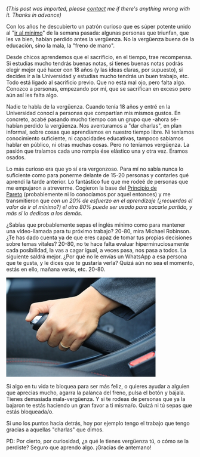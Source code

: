*(This post was imported, please [contact](#/contact) me if there's anything wrong with it. Thanks in advance)*

Con los años he descubierto un patrón curioso que es súper potente unido al "<a href="http://marcoscobena.com/2016/06/05/el-valor-de-ir-al-minimo-con-aquello-que-suenas-sin-querer/">ir al mínimo</a>" de la semana pasada: algunas personas que triunfan, que les va bien, habían perdido antes la vergüenza. No la vergüenza buena de la educación, sino la mala, la "freno de mano".

Desde chicos aprendemos que el sacrificio, en el tiempo, trae recompensa. Si estudias mucho tendrás buenas notas, si tienes buenas notas podrás elegir mejor qué hacer con 18 años (y las ideas claras, por supuesto), si decides ir a la Universidad y estudias mucho tendrás un buen trabajo, etc. Todo está ligado al sacrificio previo. Que no está mal ojo, pero falta algo. Conozco a personas, empezando por mí, que se sacrifican en exceso pero aún así les falta algo.

Nadie te habla de la vergüenza. Cuando tenía 18 años y entré en la Universidad conocí a personas que compartían mis mismos gustos. En concreto, acabé pasando mucho tiempo con un grupo que -ahora sé- habían perdido la vergüenza. Nos aventuramos a "dar charlas", en plan informal, sobre cosas que aprendíamos en nuestro tiempo libre. Ni teníamos conocimiento suficiente, ni capacidades educativas, tampoco sabíamos hablar en público, ni otras muchas cosas. Pero no teníamos vergüenza. La pasión que traíamos cada uno rompía ése elástico una y otra vez. Éramos osados.

Lo más curioso era que yo sí era vergonzoso. Para mí no sabía nunca lo suficiente como para ponerme delante de 15-20 personas y contarles qué aprendí la tarde anterior. Lo fantástico fue que me rodeé de personas que me empujaron a atreverme. Cogieron la base del <a href="https://es.wikipedia.org/wiki/Principio_de_Pareto">Principio de Pareto</a> (probablemente ni lo conocíamos por aquel entonces) y me transmitieron que <em>con un 20% de esfuerzo en el aprendizaje (¿recuerdas el valor de ir al mínimo?) el otro 80% puede ser usado para sacarle partido, y más si lo dedicas a los demás</em>.

¿Sabías que probablemente sepas el inglés mínimo como para mantener una vídeo-llamada para tu próximo trabajo? 20-80, mira Michael Robinson. ¿Te has dado cuenta ya de que eres capaz de tomar tus propias decisiones sobre temas vitales? 20-80, no te hace falta evaluar hiperminuciosamente cada posibilidad, la vas a cagar igual, a veces pasa, nos pasa a todos. La siguiente saldrá mejor. ¿Por qué no le envías un WhatsApp a esa persona que te gusta, y le dices que te gustaría verla? Quizá aún no sea el momento, estás en ello, mañana verás, etc. 20-80.

<img class=" size-full wp-image-509 aligncenter" src="items/images/04-05-2015-por-quc3a9-es-importante-usar-el-freno-de-mano.jpg" alt="04-05-2015-Por-qué-es-importante-usar-el-freno-de-mano" width="400" height="266" />

Si algo en tu vida te bloquea para ser más feliz, o quieres ayudar a alguien que aprecias mucho, agarra la palanca del freno, pulsa el botón y bájala. Tienes demasiada mala-vergüenza. Y si te rodeas de personas que ya la bajaron te estás haciendo un gran favor a ti misma/o. Quizá ni tú sepas que estás bloqueada/o.

Si uno los puntos hacia detrás, hoy por ejemplo tengo el trabajo que tengo gracias a aquellas "charlas" que dimos.

PD: Por cierto, por curiosidad, ¿a qué le tienes vergüenza tú, o cómo se la perdiste? Seguro que aprendo algo. ¡Gracias de antemano!